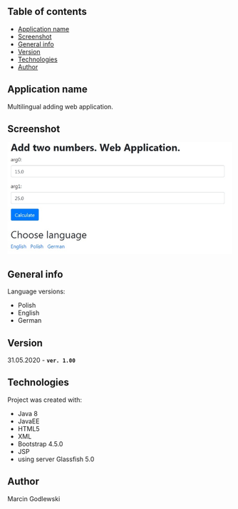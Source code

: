 ## Table of contents
* [Application name](#application-name)
* [Screenshot](#screenshot)
* [General info](#general-info)
* [Version](#version)
* [Technologies](#technologies)
* [Author](#author)

## Application name
Multilingual adding web application.

## Screenshot
![Screenshot](MCWebApp.jpg)

## General info  
Language versions:
* Polish
* English
* German

## Version  
31.05.2020 - **`ver. 1.00`**            
	
## Technologies
Project was created with:
* Java 8
* JavaEE
* HTML5
* XML
* Bootstrap 4.5.0
* JSP
* using server Glassfish 5.0

## Author
Marcin Godlewski
